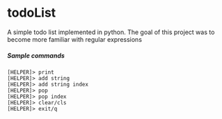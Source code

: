 # todoList
A simple todo list implemented in python. The goal of this project was to become more familiar with regular expressions

##### Sample commands
```
[HELPER]> print
[HELPER]> add string
[HELPER]> add string index
[HELPER]> pop
[HELPER]> pop index
[HELPER]> clear/cls
[HELPER]> exit/q
```
